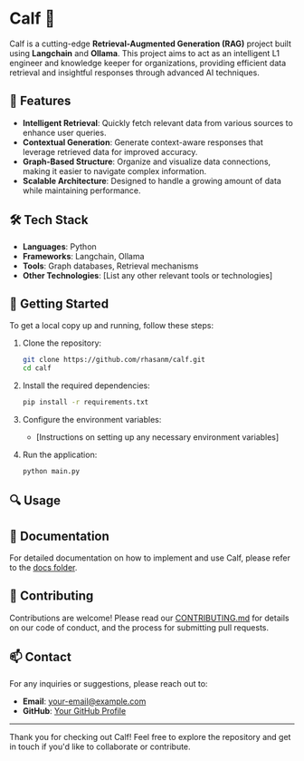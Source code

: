 # Calf 🐄

Calf is a cutting-edge **Retrieval-Augmented Generation (RAG)** project built using **Langchain** and **Ollama**. This project aims to act as an intelligent L1 engineer and knowledge keeper for organizations, providing efficient data retrieval and insightful responses through advanced AI techniques.

## 🚀 Features

- **Intelligent Retrieval**: Quickly fetch relevant data from various sources to enhance user queries.
- **Contextual Generation**: Generate context-aware responses that leverage retrieved data for improved accuracy.
- **Graph-Based Structure**: Organize and visualize data connections, making it easier to navigate complex information.
- **Scalable Architecture**: Designed to handle a growing amount of data while maintaining performance.

## 🛠️ Tech Stack

- **Languages**: Python
- **Frameworks**: Langchain, Ollama
- **Tools**: Graph databases, Retrieval mechanisms
- **Other Technologies**: [List any other relevant tools or technologies]

## 🌱 Getting Started

To get a local copy up and running, follow these steps:

1. Clone the repository:
   ```bash
   git clone https://github.com/rhasanm/calf.git
   cd calf
   ```

2. Install the required dependencies:
   ```bash
   pip install -r requirements.txt
   ```

3. Configure the environment variables:
   - [Instructions on setting up any necessary environment variables]

4. Run the application:
   ```bash
   python main.py
   ```

## 🔍 Usage

## 📄 Documentation

For detailed documentation on how to implement and use Calf, please refer to the [docs folder](./docs).

## 🤝 Contributing

Contributions are welcome! Please read our [CONTRIBUTING.md](./CONTRIBUTING.md) for details on our code of conduct, and the process for submitting pull requests.

## 📫 Contact

For any inquiries or suggestions, please reach out to:

- **Email**: [your-email@example.com](mailto:hasanrakibul.masum@gmail.com)
- **GitHub**: [Your GitHub Profile](https://github.com/rhasanm)

---

Thank you for checking out Calf! Feel free to explore the repository and get in touch if you'd like to collaborate or contribute.
